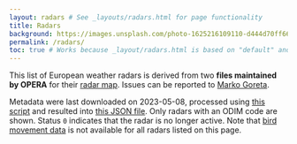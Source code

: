 ```yaml
---
layout: radars # See _layouts/radars.html for page functionality
title: Radars
background: https://images.unsplash.com/photo-1625216109110-d444d70ff665?ixlib=rb-1.2.1&ixid=MnwxMjA3fDB8MHxwaG90by1wYWdlfHx8fGVufDB8fHx8&auto=format&fit=crop&w=2000&q=80 # https://unsplash.com/photos/g2fJ7d7eKSM
permalink: /radars/
toc: true # Works because _layout/radars.html is based on "default" and titles have ids
---
```


This list of European weather radars is derived from two **files maintained by OPERA** for their [radar map](https://www.eumetnet.eu/wp-content/themes/aeron-child/observations-programme/current-activities/opera/database/OPERA_Database/index.html). Issues can be reported to [Marko Goreta](mailto:marko.goreta@cirus.dhz.hr).

Metadata were last downloaded on 2023-05-08, processed using [this script](https://github.com/enram/aloftdata.eu/blob/main/_data/OPERA_RADARS_DB.R) and resulted into [this JSON file](https://raw.githubusercontent.com/enram/aloftdata.eu/main/_data/OPERA_RADARS_DB.json). Only radars with an ODIM code are shown. Status `0` indicates that the radar is no longer active. Note that [bird movement data](https://crow.aloftdata.eu/) is not available for all radars listed on this page.
